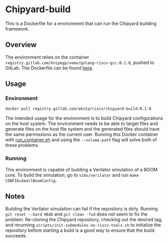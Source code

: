 # Chipyard-build

This is a Dockerfile for a environment that can run the Chipyard building
framework.

## Overview

The environment relies on the container
`registry.gitlab.com/knipegp/vemu/golang-riscv-gcc:0.1.0`, pushed to GitLab.
The Dockerfile can be found [here](https://gitlab.com/knipegp/riscv-build).

## Usage

### Environment

`docker pull registry.gitlab.com/akita/riscv/chipyard-build:0.1.0`

The intended usage for the environment is to build Chipyard configurations on
the host system. The environment needs to be able to target files and generate
files on the host file system and the generated files should have the same
permissions as the current user. Running this Docker container with
[run\_container.sh](https://github.com/knipegp/docker-base) and using the
`--volume-path` flag will solve both of these problems.

### Running

This environment is capable of building a Verilator simulation of a BOOM core.
To build the simulation, go to `sims/verilator` and run
`make CONFIG=SmallBoomConfig`.

## Notes

Building the Verilator simulation can fail if the repository is dirty. Running
`git reset --hard HEAD` and `git clean -fxd` does not seem to fix the problem.
Re-cloning the Chipyard repository, checking out the desired tag, and rerunning
`scripts/init-submodules-no-riscv-tools.sh` to initialize the repository before
starting a build is a good way to ensure that the build succeeds.
